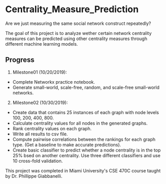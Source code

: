 # Centrality_Measure_Prediction
Are we just measuring the same social network construct repeatedly?

The goal of this project is to analyze wether certain network centrality measures can be predicted using other centrality measures through different machine learning models.

## Progress

1. Milestone01 (10/20/2019): 
  - Complete Networkx practice notebook.
  - Generate small-world, scale-free, random, and scale-free small-world networks.
2. Milestone02 (10/30/2019):  
  - Create data that contains 25 instances of each graph with node levels 100, 200, 400, 800.
  - Calculate centrality values for all nodes in the generated graphs.
  - Rank centrality values on each graph.
  - Write all results to csv file.
  - Compute pairwise correlations between the rankings for each graph type. (Get a baseline to make accurate predictions).
  - Create basic classifier to predict whether a node centrality is in the top 25% bsed on another centrality. Use three different classifiers and use 10 cross-fold validation.


This project was completed in Miami University's CSE 470C course taught by Dr. Phillippe Giabbanelli.
